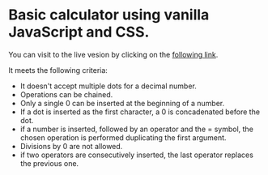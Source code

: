 # Basic calculator using vanilla JavaScript and CSS.

You can visit to the live vesion by clicking on the [following link](https://github.com/cinthyasjourney/calculator).

It meets the following criteria: 
* It doesn't accept multiple dots for a decimal number.
* Operations can be chained.
* Only a single 0 can be inserted at the beginning of a number.
* If a dot is inserted as the first character, a 0 is concadenated before the dot.
* if a number is inserted, followed by an operator and the = symbol, the chosen operation is performed duplicating the first argument.
* Divisions by 0 are not allowed.
* if two operators are consecutively inserted, the last operator replaces the previous one.
